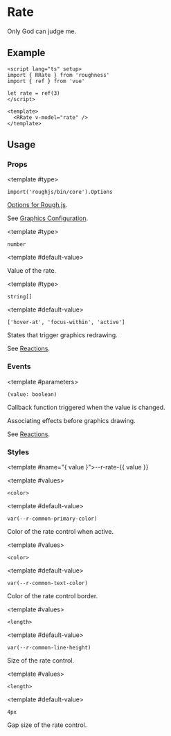 <script lang="ts" setup>
import { RDetails, RRate, RSpace, RTable, RText } from 'roughness'
import { ref } from 'vue'

let rate = ref(3)
</script>

# Rate

Only God can judge me.

## Example

<RDetails>
  <template #summary>Show Code</template>

```vue
<script lang="ts" setup>
import { RRate } from 'roughness'
import { ref } from 'vue'

let rate = ref(3)
</script>

<template>
  <RRate v-model="rate" />
</template>
```

</RDetails>

<RRate v-model="rate" />

## Usage

### Props

<RPropsTable>

  <RProp name="graphics-options">

  <template #type>

  `import('roughjs/bin/core').Options`

  </template>

  [Options for Rough.js](https://github.com/rough-stuff/rough/wiki#options).

  See [Graphics Configuration](/components/graphics#component-prop).

  </RProp>

  <RProp name="model-value">

  <template #type>

  `number`

  </template>

  <template #default-value>
    </template>

  Value of the rate.

  </RProp>

  <RProp name="reactions">

  <template #type>

  `string[]`

  </template>

  <template #default-value>

  `['hover-at', 'focus-within', 'active']`

  </template>

  States that trigger graphics redrawing.

  See [Reactions](/guide/theme#reactions).

  </RProp>

</RPropsTable>

### Events

<REventsTable>

  <REvent name="update:model-value">

  <template #parameters>

  `(value: boolean)`

  </template>

  Callback function triggered when the value is changed.

  </REvent>

  <REvent name="will-draw">

  Associating effects before graphics drawing.

  See [Reactions](/guide/theme#reactions).

  </REvent>

</REventsTable>

### Styles

<RStylesTable>

  <template #name="{ value }">--r-rate-{{ value }}</template>

  <RStyle name="color">

  <template #values>

  `<color>`

  </template>

  <template #default-value>

  `var(--r-common-primary-color)`

  </template>

  Color of the rate control when active.

  </RStyle>

  <RStyle name="border-color">

  <template #values>

  `<color>`

  </template>

  <template #default-value>

  `var(--r-common-text-color)`

  </template>

  Color of the rate control border.

  </RStyle>

  <RStyle name="control-size">

  <template #values>

  `<length>`

  </template>

  <template #default-value>

  `var(--r-common-line-height)`

  </template>

  Size of the rate control.

  </RStyle>

  <RStyle name="gap-size">

  <template #values>

  `<length>`

  </template>

  <template #default-value>

  `4px`

  </template>

  Gap size of the rate control.

  </RStyle>

</RStylesTable>
